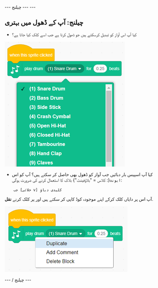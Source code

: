 \--- چیلنج \--- \---

## چیلنج: آپ کے ڈھول میں بہتری

+ کیا آپ اس آواز کو تبدیل کرسکتے ہیں جو ڈھول کرتا ہے جب اسے کلک کیا جاتا ہے؟

![اسکرین شاٹ](images/band-drum-sound.png)

+ کیا آپ اسپیس بار دبائیں جب آواز کو ڈھول بھی حاصل کر سکتے ہیں؟ آپ کو اس `ایونٹ`{: کلاس = "بلاؤفینٹ"} بلاک کا استعمال کرنے کی ضرورت ہوگی:

```blocks
    جب [خلائی v] کلیدی دباؤ
```

آپ اس پر دایاں کلک کرکے اپنے موجودہ کوڈ کاپی کر سکتے ہیں اور پر کلک کرنے **نقل**.

![اسکرین شاٹ](images/band-duplicate-code.png)

\--- / چیلنج \---